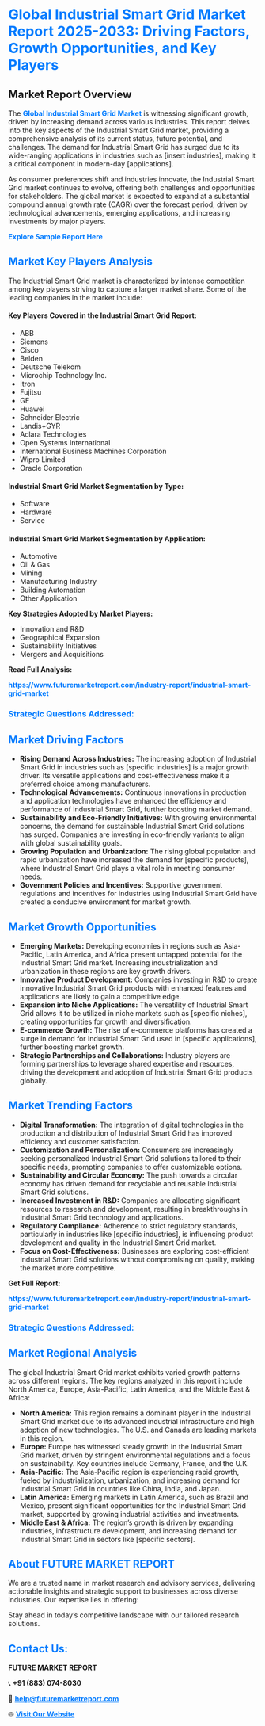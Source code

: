 <h1 style="color: #007BFF;">Global Industrial Smart Grid Market Report 2025-2033: Driving Factors, Growth Opportunities, and Key Players</h1>

<section id="overview">
<h2>Market Report Overview</h2>
<p>The <a href="https://www.futuremarketreport.com/industry-report/industrial-smart-grid-market" style="color: #007BFF; text-decoration: none;"><strong>Global Industrial Smart Grid Market</strong></a> is witnessing significant growth, driven by increasing demand across various industries. This report delves into the key aspects of the Industrial Smart Grid market, providing a comprehensive analysis of its current status, future potential, and challenges. The demand for Industrial Smart Grid has surged due to its wide-ranging applications in industries such as [insert industries], making it a critical component in modern-day [applications].</p>
<p>As consumer preferences shift and industries innovate, the Industrial Smart Grid market continues to evolve, offering both challenges and opportunities for stakeholders. The global market is expected to expand at a substantial compound annual growth rate (CAGR) over the forecast period, driven by technological advancements, emerging applications, and increasing investments by major players.</p>
</section>

<section id="overview">
<p><a href="https://www.futuremarketreport.com/request-sample/reportId=88962" style="color: #007BFF; text-decoration: none;"><strong>Explore Sample Report Here</strong></a></p>
</section>

<section id="key-players">
<h2 style="color: #007BFF;">Market Key Players Analysis</h2>
<p>The Industrial Smart Grid market is characterized by intense competition among key players striving to capture a larger market share. Some of the leading companies in the market include:</p>
<h4>Key Players Covered in the Industrial Smart Grid Report:</h4>
<ul><li>ABB</li><li>Siemens</li><li>Cisco</li><li>Belden</li><li>Deutsche Telekom</li><li>Microchip Technology Inc.</li><li>Itron</li><li>Fujitsu</li><li>GE</li><li>Huawei</li><li>Schneider Electric</li><li>Landis+GYR</li><li>Aclara Technologies</li><li>Open Systems International</li><li>International Business Machines Corporation</li><li>Wipro Limited</li><li>Oracle Corporation</li></ul>
<h4>Industrial Smart Grid Market Segmentation by Type:</h4>
<ul><li>Software</li><li>Hardware</li><li>Service</li></ul>

<h4>Industrial Smart Grid Market Segmentation by Application:</h4>
<ul><li>Automotive</li><li>Oil &amp; Gas</li><li>Mining</li><li>Manufacturing Industry</li><li>Building Automation</li><li>Other Application</li></ul>
<p><strong>Key Strategies Adopted by Market Players:</strong></p>
<ul>
<li>Innovation and R&D</li>
<li>Geographical Expansion</li>
<li>Sustainability Initiatives</li>
<li>Mergers and Acquisitions</li>
</ul>
</section>

<section>
<p><strong>Read Full Analysis: </strong></p><a href="https://www.futuremarketreport.com/industry-report/industrial-smart-grid-market" style="color: #007BFF; text-decoration: none;"><strong>https://www.futuremarketreport.com/industry-report/industrial-smart-grid-market</strong></a>
<h3 style="color: #007BFF;">Strategic Questions Addressed:</h3>
</section>

<section id="driving-factors">
<h2 style="color: #007BFF;">Market Driving Factors</h2>
<ul>
<li><strong>Rising Demand Across Industries:</strong> The increasing adoption of Industrial Smart Grid in industries such as [specific industries] is a major growth driver. Its versatile applications and cost-effectiveness make it a preferred choice among manufacturers.</li>
<li><strong>Technological Advancements:</strong> Continuous innovations in production and application technologies have enhanced the efficiency and performance of Industrial Smart Grid, further boosting market demand.</li>
<li><strong>Sustainability and Eco-Friendly Initiatives:</strong> With growing environmental concerns, the demand for sustainable Industrial Smart Grid solutions has surged. Companies are investing in eco-friendly variants to align with global sustainability goals.</li>
<li><strong>Growing Population and Urbanization:</strong> The rising global population and rapid urbanization have increased the demand for [specific products], where Industrial Smart Grid plays a vital role in meeting consumer needs.</li>
<li><strong>Government Policies and Incentives:</strong> Supportive government regulations and incentives for industries using Industrial Smart Grid have created a conducive environment for market growth.</li>
</ul>
</section>

<section id="growth-opportunities">
<h2 style="color: #007BFF;">Market Growth Opportunities</h2>
<ul>
<li><strong>Emerging Markets:</strong> Developing economies in regions such as Asia-Pacific, Latin America, and Africa present untapped potential for the Industrial Smart Grid market. Increasing industrialization and urbanization in these regions are key growth drivers.</li>
<li><strong>Innovative Product Development:</strong> Companies investing in R&D to create innovative Industrial Smart Grid products with enhanced features and applications are likely to gain a competitive edge.</li>
<li><strong>Expansion into Niche Applications:</strong> The versatility of Industrial Smart Grid allows it to be utilized in niche markets such as [specific niches], creating opportunities for growth and diversification.</li>
<li><strong>E-commerce Growth:</strong> The rise of e-commerce platforms has created a surge in demand for Industrial Smart Grid used in [specific applications], further boosting market growth.</li>
<li><strong>Strategic Partnerships and Collaborations:</strong> Industry players are forming partnerships to leverage shared expertise and resources, driving the development and adoption of Industrial Smart Grid products globally.</li>
</ul>
</section>

<section id="trending-factors">
<h2 style="color: #007BFF;">Market Trending Factors</h2>
<ul>
<li><strong>Digital Transformation:</strong> The integration of digital technologies in the production and distribution of Industrial Smart Grid has improved efficiency and customer satisfaction.</li>
<li><strong>Customization and Personalization:</strong> Consumers are increasingly seeking personalized Industrial Smart Grid solutions tailored to their specific needs, prompting companies to offer customizable options.</li>
<li><strong>Sustainability and Circular Economy:</strong> The push towards a circular economy has driven demand for recyclable and reusable Industrial Smart Grid solutions.</li>
<li><strong>Increased Investment in R&D:</strong> Companies are allocating significant resources to research and development, resulting in breakthroughs in Industrial Smart Grid technology and applications.</li>
<li><strong>Regulatory Compliance:</strong> Adherence to strict regulatory standards, particularly in industries like [specific industries], is influencing product development and quality in the Industrial Smart Grid market.</li>
<li><strong>Focus on Cost-Effectiveness:</strong> Businesses are exploring cost-efficient Industrial Smart Grid solutions without compromising on quality, making the market more competitive.</li>
</ul>
</section>

<section>
<p><strong>Get Full Report: </strong></p><a href="https://www.futuremarketreport.com/industry-report/industrial-smart-grid-market" style="color: #007BFF; text-decoration: none;"><strong>https://www.futuremarketreport.com/industry-report/industrial-smart-grid-market</strong></a>
<h3 style="color: #007BFF;">Strategic Questions Addressed:</h3>
</section>


<section id="regional-analysis">
<h2 style="color: #007BFF;">Market Regional Analysis</h2>
<p>The global Industrial Smart Grid market exhibits varied growth patterns across different regions. The key regions analyzed in this report include North America, Europe, Asia-Pacific, Latin America, and the Middle East & Africa:</p>
<ul>
<li><strong>North America:</strong> This region remains a dominant player in the Industrial Smart Grid market due to its advanced industrial infrastructure and high adoption of new technologies. The U.S. and Canada are leading markets in this region.</li>
<li><strong>Europe:</strong> Europe has witnessed steady growth in the Industrial Smart Grid market, driven by stringent environmental regulations and a focus on sustainability. Key countries include Germany, France, and the U.K.</li>
<li><strong>Asia-Pacific:</strong> The Asia-Pacific region is experiencing rapid growth, fueled by industrialization, urbanization, and increasing demand for Industrial Smart Grid in countries like China, India, and Japan.</li>
<li><strong>Latin America:</strong> Emerging markets in Latin America, such as Brazil and Mexico, present significant opportunities for the Industrial Smart Grid market, supported by growing industrial activities and investments.</li>
<li><strong>Middle East & Africa:</strong> The region’s growth is driven by expanding industries, infrastructure development, and increasing demand for Industrial Smart Grid in sectors like [specific sectors].</li>
</ul>
</section>

<footer>
<h2 style="color: #007BFF;">About FUTURE MARKET REPORT</h2>
<p>We are a trusted name in market research and advisory services, delivering actionable insights and strategic support to businesses across diverse industries. Our expertise lies in offering:</p>

<p>Stay ahead in today’s competitive landscape with our tailored research solutions.</p>

<h2 style="color: #007BFF;">Contact Us:</h2>
<p><strong>FUTURE MARKET REPORT</strong></p>
<p>📞 <strong>+91 (883) 074-8030</strong></p>
<p>📧 <strong><a href="mailto:help@futuremarketreport.com" style="color: #007BFF;">help@futuremarketreport.com</a></strong></p>
<p>🌐 <strong><a href="https://www.futuremarketreport.com/" style="color: #007BFF;">Visit Our Website</a></strong></p>
</footer>